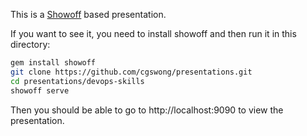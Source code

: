 This is a [Showoff](https://github.com/puppetlabs/showoff.git) based presentation.

If you want to see it, you need to install showoff and then run
it in this directory:

```sh
gem install showoff
git clone https://github.com/cgswong/presentations.git
cd presentations/devops-skills
showoff serve
```

Then you should be able to go to http://localhost:9090 to view the
presentation.
